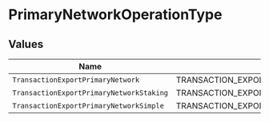 # PrimaryNetworkOperationType


## Values

| Name                                       | Value                                      |
| ------------------------------------------ | ------------------------------------------ |
| `TransactionExportPrimaryNetwork`          | TRANSACTION_EXPORT_PRIMARY_NETWORK         |
| `TransactionExportPrimaryNetworkStaking`   | TRANSACTION_EXPORT_PRIMARY_NETWORK_STAKING |
| `TransactionExportPrimaryNetworkSimple`    | TRANSACTION_EXPORT_PRIMARY_NETWORK_SIMPLE  |